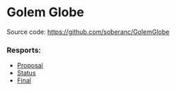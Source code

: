 # Golem Globe

Source code: https://github.com/soberanc/GolemGlobe

### Resports:

 - [Proposal](proposal.html)
 - [Status](status.html)
 - [Final](final.html)
